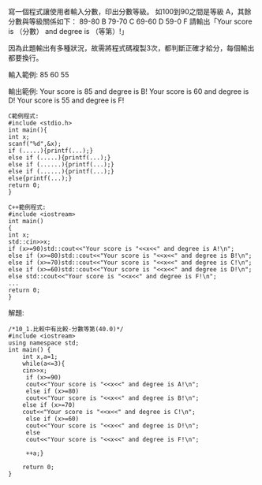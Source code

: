 寫一個程式讓使用者輸入分數，印出分數等級。
如100到90之間是等級 A，其餘分數與等級關係如下：
89-80 B
79-70 C
69-60 D
59-0 F
請輸出「Your score is （分數） and degree is （等第）!」

因為此題輸出有多種狀況，故需將程式碼複製3次，都判斷正確才給分，每個輸出都要換行。

輸入範例:
85
60
55

輸出範例:
Your score is 85 and degree is B!
Your score is 60 and degree is D!
Your score is 55 and degree is F!

```
C範例程式:
#include <stdio.h>
int main(){
int x;
scanf("%d",&x);
if (.....){printf(...);}
else if (.....){printf(...);}
else if (......){printf(...);}
else if (......){printf(...);}
else{printf(...);}
return 0;
}

C++範例程式:
#include <iostream>
int main()
{
int x;
std::cin>>x;
if (x>=90)std::cout<<"Your score is "<<x<<" and degree is A!\n";
else if (x>=80)std::cout<<"Your score is "<<x<<" and degree is B!\n";
else if (x>=70)std::cout<<"Your score is "<<x<<" and degree is C!\n";
else if (x>=60)std::cout<<"Your score is "<<x<<" and degree is D!\n";
else std::cout<<"Your score is "<<x<<" and degree is F!\n";
...
return 0;
}
```
解題:
```
/*10_1.比較中有比較-分數等第(40.0)*/
#include <iostream>     
using namespace std; 
int main() { 
    int x,a=1;
    while(a<=3){
    cin>>x; 
     if (x>=90)
     cout<<"Your score is "<<x<<" and degree is A!\n";
     else if (x>=80)
     cout<<"Your score is "<<x<<" and degree is B!\n";
    else if (x>=70)
    cout<<"Your score is "<<x<<" and degree is C!\n";
     else if (x>=60)
     cout<<"Your score is "<<x<<" and degree is D!\n";
     else
     cout<<"Your score is "<<x<<" and degree is F!\n";
     
     ++a;}

    return 0; 
}
```
